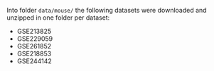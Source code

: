 Into folder `data/mouse/` the following datasets were downloaded and unzipped in one folder per dataset:

* GSE213825
* GSE229059
* GSE261852
* GSE218853
* GSE244142

